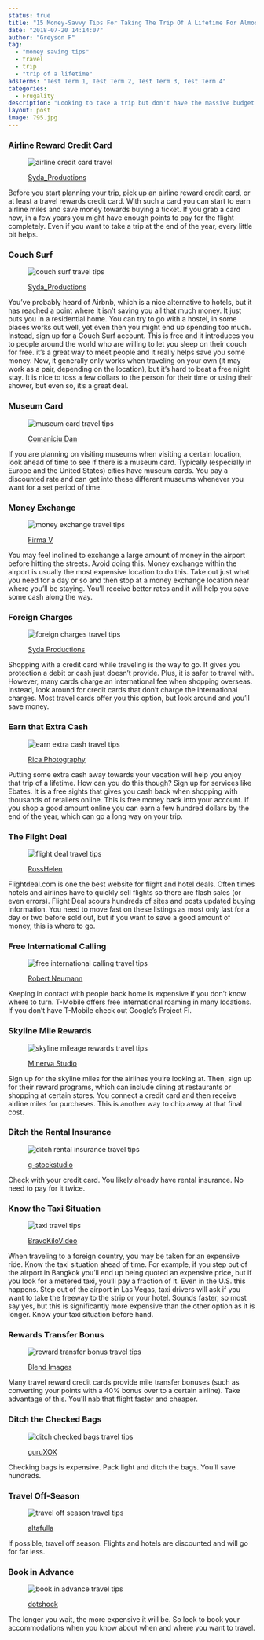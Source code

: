 ```yaml
---
status: true
title: "15 Money-Savvy Tips For Taking The Trip Of A Lifetime For Almost Nothing"
date: "2018-07-20 14:14:07"
author: "Greyson F"
tag:
  - "money saving tips"
  - travel
  - trip
  - "trip of a lifetime"
adsTerms: "Test Term 1, Test Term 2, Test Term 3, Test Term 4"
categories:
  - Frugality
description: "Looking to take a trip but don't have the massive budget to do it? Well, there are plenty of options available to cut the cost. Here are 15 tips to do so."
layout: post
image: 795.jpg
---
```


### Airline Reward Credit Card

<figure aria-describedby="caption-attachment-4547" class="wp-caption alignnone" id="attachment_4547" style="width: 700px">

![airline credit card travel](/posts/469.jpg)<figcaption class="wp-caption-text" id="caption-attachment-4547">[Syda_Productions](https://www.shutterstock.com/pic-209220469/stock-photo-christmas-x-mas-sale-banking-and-travel-concept-smiling-woman-in-red-dress-with-us-dollar.html)</figcaption></figure>

Before you start planning your trip, pick up an airline reward credit card, or at least a travel rewards credit card. With such a card you can start to earn airline miles and save money towards buying a ticket. If you grab a card now, in a few years you might have enough points to pay for the flight completely. Even if you want to take a trip at the end of the year, every little bit helps.

### Couch Surf

<figure aria-describedby="caption-attachment-4548" class="wp-caption alignnone" id="attachment_4548" style="width: 700px">

![couch surf travel tips](/posts/372.jpg)<figcaption class="wp-caption-text" id="caption-attachment-4548">[Syda_Productions](https://www.shutterstock.com/pic-307340372/stock-photo-people-rest-comfort-and-leisure-concept-african-american-young-woman-sleeping-on-sofa-at-home.html)</figcaption></figure>

You’ve probably heard of Airbnb, which is a nice alternative to hotels, but it has reached a point where it isn’t saving you all that much money. It just puts you in a residential home. You can try to go with a hostel, in some places works out well, yet even then you might end up spending too much. Instead, sign up for a Couch Surf account. This is free and it introduces you to people around the world who are willing to let you sleep on their couch for free. it’s a great way to meet people and it really helps save you some money. Now, it generally only works when traveling on your own (it may work as a pair, depending on the location), but it’s hard to beat a free night stay. It is nice to toss a few dollars to the person for their time or using their shower, but even so, it’s a great deal.

### Museum Card

<figure aria-describedby="caption-attachment-4549" class="wp-caption alignnone" id="attachment_4549" style="width: 700px">

![museum card travel tips](/posts/276.jpg)<figcaption class="wp-caption-text" id="caption-attachment-4549">[Comaniciu Dan](https://www.shutterstock.com/image-photo/women-sitting-on-bench-art-gallery-154949276)</figcaption></figure>

If you are planning on visiting museums when visiting a certain location, look ahead of time to see if there is a museum card. Typically (especially in Europe and the United States) cities have museum cards. You pay a discounted rate and can get into these different museums whenever you want for a set period of time.

### Money Exchange

<figure aria-describedby="caption-attachment-4550" class="wp-caption alignnone" id="attachment_4550" style="width: 700px">

![money exchange travel tips](/posts/971.jpg)<figcaption class="wp-caption-text" id="caption-attachment-4550">[Firma V](https://www.shutterstock.com/image-photo/young-woman-man-clothes-shop-over-250571971?src=GEe5vN2fl0TckZqMJ1Ob8g-1-95)

</figcaption></figure>

You may feel inclined to exchange a large amount of money in the airport before hitting the streets. Avoid doing this. Money exchange within the airport is usually the most expensive location to do this. Take out just what you need for a day or so and then stop at a money exchange location near where you’ll be staying. You’ll receive better rates and it will help you save some cash along the way.

### Foreign Charges

<figure aria-describedby="caption-attachment-4551" class="wp-caption alignnone" id="attachment_4551" style="width: 700px">

![foreign charges travel tips](/posts/946.jpg)<figcaption class="wp-caption-text" id="caption-attachment-4551">[Syda Productions](https://www.shutterstock.com/image-photo/people-holidays-tourism-travel-sale-concept-448374946?src=ZZqWrMtdiCQEjFk0_0YMVA-1-1)</figcaption></figure>

Shopping with a credit card while traveling is the way to go. It gives you protection a debit or cash just doesn’t provide. Plus, it is safer to travel with. However, many cards charge an international fee when shopping overseas. Instead, look around for credit cards that don’t charge the international charges. Most travel cards offer you this option, but look around and you’ll save money.

### Earn that Extra Cash

<figure aria-describedby="caption-attachment-4552" class="wp-caption alignnone" id="attachment_4552" style="width: 700px">

![earn extra cash travel tips](/posts/914.jpg)<figcaption class="wp-caption-text" id="caption-attachment-4552">[Rica Photography](https://www.shutterstock.com/image-photo/businessman-communicating-via-internet-isolated-on-146559914?src=Gj5F82QRrA0YrB0kWa9LSQ-1-63)

</figcaption></figure>

Putting some extra cash away towards your vacation will help you enjoy that trip of a lifetime. How can you do this though? Sign up for services like Ebates. It is a free sights that gives you cash back when shopping with thousands of retailers online. This is free money back into your account. If you shop a good amount online you can earn a few hundred dollars by the end of the year, which can go a long way on your trip.

### The Flight Deal

<figure aria-describedby="caption-attachment-4553" class="wp-caption alignnone" id="attachment_4553" style="width: 700px">

![flight deal travel tips](/posts/064.jpg)<figcaption class="wp-caption-text" id="caption-attachment-4553">[RossHelen](https://www.shutterstock.com/image-photo/elegant-business-couple-baggage-getting-on-595303064)

</figcaption></figure>

Flightdeal.com is one the best website for flight and hotel deals. Often times hotels and airlines have to quickly sell flights so there are flash sales (or even errors). Flight Deal scours hundreds of sites and posts updated buying information. You need to move fast on these listings as most only last for a day or two before sold out, but if you want to save a good amount of money, this is where to go.

### Free International Calling

<figure aria-describedby="caption-attachment-4554" class="wp-caption alignnone" id="attachment_4554" style="width: 700px">

![free international calling travel tips](/posts/034.jpg)<figcaption class="wp-caption-text" id="caption-attachment-4554">[Robert Neumann](https://www.shutterstock.com/image-photo/young-blond-woman-called-her-smartphone-114582034)</figcaption></figure>

Keeping in contact with people back home is expensive if you don’t know where to turn. T-Mobile offers free international roaming in many locations. If you don’t have T-Mobile check out Google’s Project Fi.

### Skyline Mile Rewards

<figure aria-describedby="caption-attachment-4555" class="wp-caption alignnone" id="attachment_4555" style="width: 700px">

![skyline mileage rewards travel tips](/posts/396.jpg)<figcaption class="wp-caption-text" id="caption-attachment-4555">[Minerva Studio](https://www.shutterstock.com/image-photo/couple-toasting-wineglasses-luxury-restaurant-focus-420835396?src=hIPPbiPJeYeLaA0Er8i91w-1-17)</figcaption></figure>

Sign up for the skyline miles for the airlines you’re looking at. Then, sign up for their reward programs, which can include dining at restaurants or shopping at certain stores. You connect a credit card and then receive airline miles for purchases. This is another way to chip away at that final cost.

### Ditch the Rental Insurance

<figure aria-describedby="caption-attachment-4556" class="wp-caption alignnone" id="attachment_4556" style="width: 700px">

![ditch rental insurance travel tips](/posts/1022.jpg)<figcaption class="wp-caption-text" id="caption-attachment-4556">[g-stockstudio](https://www.shutterstock.com/pic-218931022/stock-photo-enjoying-road-trip-together-beautiful-young-couple-enjoying-road-trip-in-their-convertible-and.html)</figcaption></figure>

Check with your credit card. You likely already have rental insurance. No need to pay for it twice.

### Know the Taxi Situation

<figure aria-describedby="caption-attachment-4557" class="wp-caption alignnone" id="attachment_4557" style="width: 700px">

![taxi travel tips](/posts/154.jpg)<figcaption class="wp-caption-text" id="caption-attachment-4557">[BravoKiloVideo](https://www.shutterstock.com/image-photo/young-female-business-woman-hail-cab-509994154?src=oU9Lfdd-j14_ikanmoRBOg-1-94)</figcaption></figure>

When traveling to a foreign country, you may be taken for an expensive ride. Know the taxi situation ahead of time. For example, if you step out of the airport in Bangkok you’ll end up being quoted an expensive price, but if you look for a metered taxi, you’ll pay a fraction of it. Even in the U.S. this happens. Step out of the airport in Las Vegas, taxi drivers will ask if you want to take the freeway to the strip or your hotel. Sounds faster, so most say yes, but this is significantly more expensive than the other option as it is longer. Know your taxi situation before hand.

### Rewards Transfer Bonus

<figure aria-describedby="caption-attachment-4558" class="wp-caption alignnone" id="attachment_4558" style="width: 700px">

![reward transfer bonus travel tips](/posts/724.jpg)<figcaption class="wp-caption-text" id="caption-attachment-4558">[Blend Images](https://www.shutterstock.com/image-photo/couple-on-vacation-leaving-airplane-632989724?src=GMIMf8yscfsFY87EAkrxcQ-1-16)

</figcaption></figure>

Many travel reward credit cards provide mile transfer bonuses (such as converting your points with a 40% bonus over to a certain airline). Take advantage of this. You’ll nab that flight faster and cheaper.

### Ditch the Checked Bags

<figure aria-describedby="caption-attachment-4559" class="wp-caption alignnone" id="attachment_4559" style="width: 700px">

![ditch checked bags travel tips](/posts/049.jpg)<figcaption class="wp-caption-text" id="caption-attachment-4559">[guruXOX](https://www.shutterstock.com/image-photo/happy-tourists-holding-tickets-holiday-445725049?src=3ON7Nsneis2J5B2Sdi3QJA-1-40)</figcaption></figure>

Checking bags is expensive. Pack light and ditch the bags. You’ll save hundreds.

### Travel Off-Season

<figure aria-describedby="caption-attachment-4560" class="wp-caption alignnone" id="attachment_4560" style="width: 700px">

![travel off season travel tips](/posts/795.jpg)<figcaption class="wp-caption-text" id="caption-attachment-4560">[altafulla](https://www.shutterstock.com/pic-114133795/stock-photo-happy-autumn-fall-couple-showing-with-outstretched-arms.html)

</figcaption></figure>

If possible, travel off season. Flights and hotels are discounted and will go for far less.

### Book in Advance

<figure aria-describedby="caption-attachment-4561" class="wp-caption alignnone" id="attachment_4561" style="width: 700px">

![book in advance travel tips](/posts/282.jpg)<figcaption class="wp-caption-text" id="caption-attachment-4561">[dotshock](https://www.shutterstock.com/image-photo/young-beautiful-couple-bathrobes-enjoying-morning-628805282?src=BNItBl6TtCJ1fgQSSwOiNw-1-66)</figcaption></figure>

The longer you wait, the more expensive it will be. So look to book your accommodations when you know about when and where you want to travel.
